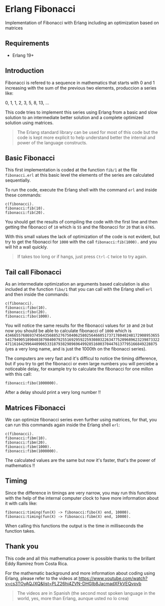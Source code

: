 # Erlang Fibonacci

Implementation of Fibonacci with Erlang including an optimization based on matrices

## Requirements

* Erlang 19+

## Introduction

Fibonacci is refered to a sequence in mathematics that starts with 0 and 1 increasing with the sum of the previous two elements, produccion a series like:

0, 1, 1, 2, 3, 5, 8, 13, ...

This code tries to implement this series using Erlang from a basic and slow solution to an intermediate better solution and a complete optimized solution using matrices.

> The Erlang standard library can be used for most of this code but the code is kept more explicit to help understand better the internal and power of the language constructs.

## Basic Fibonacci

This first implementation is coded at the function `fib/1` at the file `fibonacci.erl` at this basic level the elements of the series are calculated sequentially.

To run the code, execute the Erlang shell with the command `erl` and inside these commands:

```
c(fibonacci).
fibonacci:fib(10).
fibonacci:fib(20).
```

You should get the results of compiling the code with the first line and then getting the fibonacci of `10` which is `55` and the fibonacci for `20` that is `6765`.

With this small values the lack of optimization of the code is not evident, but try to get the fibonacci for `1000` with the call `fibonacci:fib(1000).` and you will hit a wall quickly.

> If takes too long or if hangs, just press `Ctrl-C` twice to try again.

## Tail call Fibonacci

As an intermediate optimization an arguments based calculation is also included at the function `fibo/1` that you can call with the Erlang shell `erl` and then inside the commands:

```
c(fibonacci).
fibonacci:fibo(10).
fibonacci:fibo(20).
fibonacci:fibo(1000).
```

You will notice the same results for the fibonacci values for `10` and `20` but now you should be able to calculate fibonacci of `1000` which is `43466557686937456435688527675040625802564660517371780402481729089536555417949051890403879840079255169295922593080322634775209689623239873322471161642996440906533187938298969649928516003704476137795166849228875` (yes a very long name, and is just the 1000th on the fibonacci series).

The computers are very fast and it's difficul to notice the timing difference, but if you try to get the fibonacci or even large numbers you will perciebe a noticeable delay, for example try to calculate the fibonacci for one millon with this call:

```
fibonacci:fibo(1000000).
```

After a delay should print a very long number !!

## Matrices Fibonacci

We can optimize fibonacci series even further using matrices, for that, you can run this commands again inside the Erlang shell `erl`:

```
c(fibonacci).
fibonacci:fibm(10).
fibonacci:fibm(20).
fibonacci:fibm(1000).
fibonacci:fibm(1000000).
```

The calculated values are the same but now it's faster, that's the power of mathematics !!

## Timing

Since the difference in timings are very narrow, you may run this functions with the help of the internal computer clock to have more information about it with calls like:

```
fibonacci:timing(fun(X) -> fibonacci:fibo(X) end, 10000).
fibonacci:timing(fun(X) -> fibonacci:fibm(X) end, 10000).
```

When calling this functions the output is the time in milliseconds the function takes.

## Thank you

This code and all this mathematica power is possible thanks to the brillant Eddy Ramirez from Costa Rica.

For the mathematic background and more information about coding using Erlang, please refer to the videos at https://www.youtube.com/watch?v=cs3TOyAQJXQ&list=PLZ26hi4ZVN-DHGIb8JacmadXFkVEQvpvb

> The videos are in Spanish (the second most spoken language in the world, yes, more than Erlang, aunque usted no lo crea)
